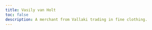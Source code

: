 ```yaml
---
title: Vasily van Holt
toc: false
description: A merchant from Vallaki trading in fine clothing. 
---
```


